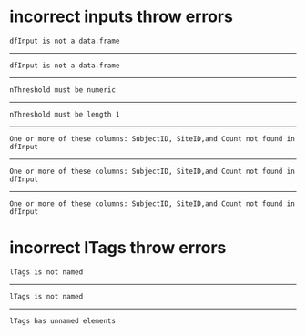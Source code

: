 # incorrect inputs throw errors

    dfInput is not a data.frame

---

    dfInput is not a data.frame

---

    nThreshold must be numeric

---

    nThreshold must be length 1

---

    One or more of these columns: SubjectID, SiteID,and Count not found in dfInput

---

    One or more of these columns: SubjectID, SiteID,and Count not found in dfInput

---

    One or more of these columns: SubjectID, SiteID,and Count not found in dfInput

# incorrect lTags throw errors

    lTags is not named

---

    lTags is not named

---

    lTags has unnamed elements

